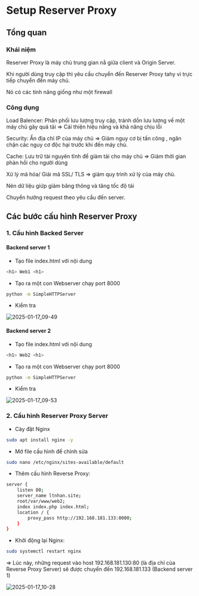 # Setup Reserver Proxy
## Tổng quan
### Khái niệm
Reserver Proxy là máy chủ trung gian nằ giữa client và Origin Server.

Khi người dùng truy cập thì yêu cầu chuyển đến Reserver Proxy tahy vì trực tiếp chuyển đến máy chủ.

Nó có các tính năng giống như một firewall

### Công dụng
Load Balencer: Phân phối lưu lượng truy cập, tránh dồn lưu lượng về một máy chủ gây quá tải => Cái thiện hiệu năng và khả năng chịu lỗi

Security: Ẩn địa chỉ IP của máy chủ => Giảm nguy cơ bị tấn công , ngăn chặn các nguy cơ độc hại trước khi đến máy chủ.

Cache: Lưu trữ tài nguyên tĩnh để giảm tải cho máy chủ => Giảm thời gian phản hồi cho người dùng

Xử lý mã hóa/ Giải mã SSL/ TLS => giảm quy trình xử lý của máy chủ.

Nén dữ liệu giứp giảm băng thông và tăng tốc độ tải

Chuyển hướng request theo yêu cầu đến server.
## Các bước cấu hình Reserver Proxy 
### 1. Cấu hình Backed Server
#### Backend server 1
- Tạo file index.html với nội dung
```bash
<h1> Web1 <h1>
```
- Tạo ra một con Webserver chạy port 8000
```bash
python -m SimpleHTTPServer
```
- Kiểm tra

![2025-01-17_09-49](https://github.com/user-attachments/assets/6ad5f3aa-cfa5-4225-b386-52d61857ed35)

#### Backend server 2
- Tạo file index.html với nội dung
```bash
<h1> Web2 <h1>
```
- Tạo ra một con Webserver chạy port 8000
```bash
python -m SimpleHTTPServer
```
- Kiểm tra

![2025-01-17_09-53](https://github.com/user-attachments/assets/5824dd4f-d623-4930-8f77-547cd478944f)

### 2. Cấu hình Reserver Proxy Server
- Cày đặt Nginx
```bash
sudo apt install nginx -y
```
- Mở file cấu hình để chỉnh sửa
```bash
sudo nano /etc/nginx/sites-available/default
```
- Thêm cấu hình Reverse Proxy:
```bash
server {
    listen 80;
    server_name ltnhan.site;
    root/var/www/web2;
    index index.php index.html;
    location / {
        proxy_pass http://192.168.181.133:8000; 
    }
}
```
- Khởi động lại Nginx:
```bash
sudo systemctl restart nginx
```
=> Lúc này, những request vào host 192.168.181.130:80 (là địa chỉ của Reverse Proxy Server) sẽ được chuyển đến 192.168.181.133 (Backend server 1)

![2025-01-17_10-28](https://github.com/user-attachments/assets/771d06ff-b53f-46d4-9d10-4595cf68d146)

